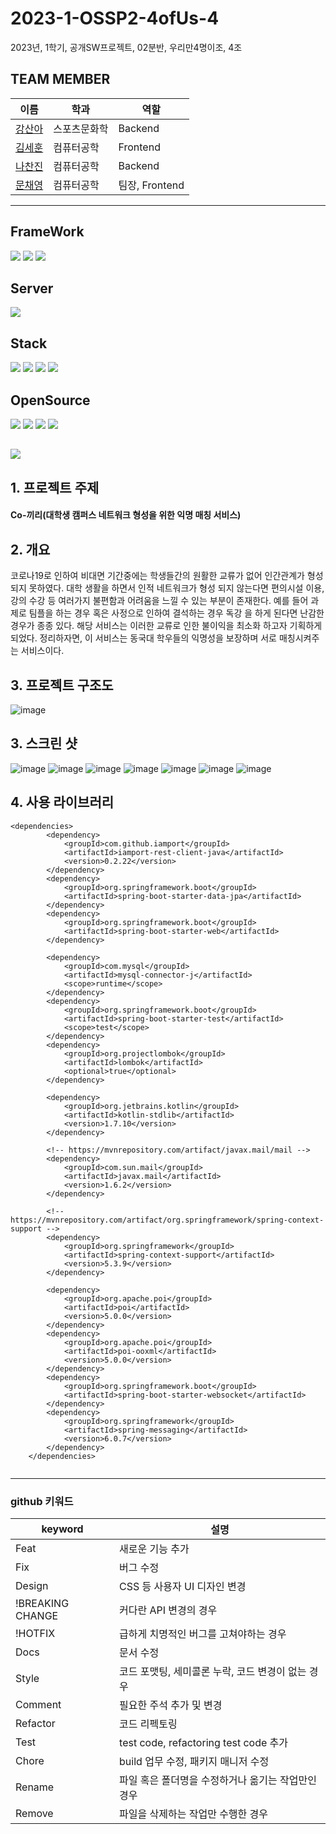 # 2023-1-OSSP2-4ofUs-4
2023년, 1학기, 공개SW프로젝트, 02분반, 우리만4명이조, 4조

## TEAM MEMBER
|이름|학과|역할|
|----|---|---|
|[강산아](https://github.com/gsandoo)|스포츠문화학|Backend|
|[김세훈](https://github.com/khoon9)|컴퓨터공학|Frontend|
|[나찬진](https://github.com/ckswls56)|컴퓨터공학|Backend|
|[문채영](https://github.com/jawoo-moon)|컴퓨터공학|팀장, Frontend|


- - - - - - - - - - - - - - - - - - - - - - - - - - - -

## FrameWork
<div>
    <img src="https://img.shields.io/badge/Vue.js-4FC08D?style=flat&logo=Vue.js&logoColor=white"/>
  	<img src="https://img.shields.io/badge/Java-007396?style=flat&logo=Java&logoColor=white" />
    <img src="https://img.shields.io/badge/Spring Boot-6DB33F?style=flat&logo=Spring Boot&logoColor=white" />
</div>  

## Server
<div>
    <img src="https://img.shields.io/badge/Amazon EC2-FF9900?style=flat&logo=amazonec2&logoColor=white"/>
</div>

## Stack
<div>
    <img src="https://img.shields.io/badge/CSS3-1572B6?style=flat&logo=CSS3&logoColor=white"/>
    <img src="https://img.shields.io/badge/SCSS-1867C0?style=flat&logo=CSS3&logoColor=white"/>
    <img src="https://img.shields.io/badge/JS-7DF1E?style=flat&logo=jss&logoColor=white"/>
    <img src="https://img.shields.io/badge/JPA-6DB33F?style=flat&logo=Spring Boot&logoColor=white" />
</div> 

## OpenSource
<div>
    <img src="https://img.shields.io/badge/STMP-FC7E0F?style=flat&logo=SMTP&logoColor=white"/>
    <img src="https://img.shields.io/badge/IamPort-49BDA5?style=flat&logo=IamPort&logoColor=white"/>
    <img src="https://img.shields.io/badge/SSE-F43E37?style=flat&logo=SSE&logoColor=white"/>
    <img src="https://img.shields.io/badge/WebSocket-010101?style=flat&logo=socketdotio&logoColor=white"/>
</div>



## <div><img src="https://capsule-render.vercel.app/api?type=waving&color=auto&height=200&section=header&text=Co-kkiri&fontSize=90" /></div>


## 1. 프로젝트 주제
<div>
<h4> Co-끼리(대학생 캠퍼스 네트워크 형성을 위한 익명 매칭 서비스)
</div>

## 2. 개요
<p>
        코로나19로 인하여 비대면 기간중에는 학생들간의 원활한 교류가 없어 인간관계가 형성되지 못하였다. 대학 생활을 하면서 인적 네트워크가 형성 되지 않는다면 편의시설 이용, 강의 수강 등  여러가지 불편함과 어려움을 느낄 수 있는 부분이 존재한다. 예를 들어 과제로 팀플을 하는 경우 혹은 사정으로 인하여 결석하는 경우 독강 을 하게 된다면 난감한 경우가 종종 있다. 해당 서비스는 이러한 교류로 인한 불이익을 최소화 하고자 기획하게 되었다.
정리하자면, 이 서비스는 동국대 학우들의 익명성을 보장하며 서로 매칭시켜주는 서비스이다.

</p>


## 3. 프로젝트 구조도

![image](https://github.com/CSID-DGU/2023-1-OSSP2-4ofUs-4/assets/98865571/d9b5fcb4-a582-4026-8b10-3d1e0a7d02b6)


## 3. 스크린 샷

![image](https://github.com/CSID-DGU/2023-1-OSSP2-4ofUs-4/assets/98865571/2d159f13-3367-4672-966b-033666c51681)
![image](https://github.com/CSID-DGU/2023-1-OSSP2-4ofUs-4/assets/98865571/eb39988a-7837-4d56-8a78-5c44343be0e2)
![image](https://github.com/CSID-DGU/2023-1-OSSP2-4ofUs-4/assets/98865571/1cb05a9a-abcb-4293-b739-138de4f9b53c)
![image](https://github.com/CSID-DGU/2023-1-OSSP2-4ofUs-4/assets/98865571/0e0b226b-5607-4cbb-933e-f19451d6d23f)
![image](https://github.com/CSID-DGU/2023-1-OSSP2-4ofUs-4/assets/98865571/d7faa440-4ed0-4643-9196-84159ba47cc8)
![image](https://github.com/CSID-DGU/2023-1-OSSP2-4ofUs-4/assets/98865571/653836ea-cb5f-4bbd-826f-1b9c77dfa780)
![image](https://github.com/CSID-DGU/2023-1-OSSP2-4ofUs-4/assets/98865571/feeb9b58-eb8c-41a2-87e3-c1585806dc7e)


## 4. 사용 라이브러리

``` 
<dependencies>
		<dependency>
			<groupId>com.github.iamport</groupId>
			<artifactId>iamport-rest-client-java</artifactId>
			<version>0.2.22</version>
		</dependency>
		<dependency>
			<groupId>org.springframework.boot</groupId>
			<artifactId>spring-boot-starter-data-jpa</artifactId>
		</dependency>
		<dependency>
			<groupId>org.springframework.boot</groupId>
			<artifactId>spring-boot-starter-web</artifactId>
		</dependency>

		<dependency>
			<groupId>com.mysql</groupId>
			<artifactId>mysql-connector-j</artifactId>
			<scope>runtime</scope>
		</dependency>
		<dependency>
			<groupId>org.springframework.boot</groupId>
			<artifactId>spring-boot-starter-test</artifactId>
			<scope>test</scope>
		</dependency>
		<dependency>
			<groupId>org.projectlombok</groupId>
			<artifactId>lombok</artifactId>
			<optional>true</optional>
		</dependency>

		<dependency>
			<groupId>org.jetbrains.kotlin</groupId>
			<artifactId>kotlin-stdlib</artifactId>
			<version>1.7.10</version>
		</dependency>

		<!-- https://mvnrepository.com/artifact/javax.mail/mail -->
		<dependency>
			<groupId>com.sun.mail</groupId>
			<artifactId>javax.mail</artifactId>
			<version>1.6.2</version>
		</dependency>

		<!-- https://mvnrepository.com/artifact/org.springframework/spring-context-support -->
		<dependency>
			<groupId>org.springframework</groupId>
			<artifactId>spring-context-support</artifactId>
			<version>5.3.9</version>
		</dependency>

		<dependency>
			<groupId>org.apache.poi</groupId>
			<artifactId>poi</artifactId>
			<version>5.0.0</version>
		</dependency>
		<dependency>
			<groupId>org.apache.poi</groupId>
			<artifactId>poi-ooxml</artifactId>
			<version>5.0.0</version>
		</dependency>
        <dependency>
            <groupId>org.springframework.boot</groupId>
            <artifactId>spring-boot-starter-websocket</artifactId>
        </dependency>
        <dependency>
            <groupId>org.springframework</groupId>
            <artifactId>spring-messaging</artifactId>
            <version>6.0.7</version>
        </dependency>
    </dependencies>    
    
```


--------------------------------------------------------------------------------------------
  ### github 키워드

|keyword|설명|
|----|---|
|Feat|새로운 기능 추가|
|Fix|버그 수정|
|Design|CSS 등 사용자 UI 디자인 변경|
|!BREAKING CHANGE|커다란 API 변경의 경우|
|!HOTFIX|급하게 치명적인 버그를 고쳐야하는 경우|
|Docs|문서 수정|
|Style|코드 포맷팅, 세미콜론 누락, 코드 변경이 없는 경우|
|Comment|필요한 주석 추가 및 변경|
|Refactor|코드 리펙토링|
|Test|test code, refactoring test code 추가|
|Chore|build 업무 수정, 패키지 매니저 수정|
|Rename|파일 혹은 폴더명을 수정하거나 옮기는 작업만인 경우|
|Remove|파일을 삭제하는 작업만 수행한 경우|
